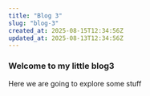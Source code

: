 ```yaml
---
title: "Blog 3"
slug: "blog-3"
created_at: 2025-08-15T12:34:56Z
updated_at: 2025-08-13T12:34:56Z
---
```

### Welcome to my little blog3

Here we are going to explore some stuff


